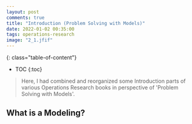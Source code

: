 ```yaml
---
layout: post
comments: true
title: "Introduction (Problem Solving with Models)"
date: 2022-01-02 00:35:00
tags: operations-research
image: "2_1.jfif"
---
```

<!--more-->

{: class="table-of-content"}
* TOC
{:toc}

> Here, I had combined and reorganized some Introduction parts of various Operations Research books in perspective of 'Problem Solving with Models'.  


## What is a Modeling?
